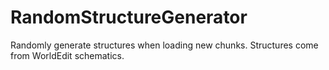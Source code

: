 # RandomStructureGenerator
 Randomly generate structures when loading new chunks. Structures come from WorldEdit schematics.
